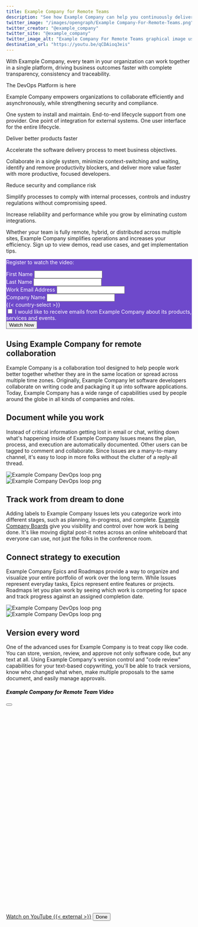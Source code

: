 ```yaml
---
title: Example Company for Remote Teams
description: "See how Example Company can help you continuously deliver software remotely, together"
twitter_image: "/images/opengraph/Example Company-For-Remote-Teams.png"
twitter_creator: "@example_company"
twitter_site: "@example_company"
twitter_image_alt: "Example Company For Remote Teams graphical image using icons representing remote work"
destination_url: "https://youtu.be/qCDAioq3eis"
---
```


<div class="container">
<div class="row my-5 5align-items-start">
    <div class="col-8 d-flex align-items-center">
        <div>
            <p class="h3 mb-4">With Example Company, every team in your organization can work together in a single platform, driving business outcomes faster with complete transparency, consistency and traceability.</p>
            <p class="h4">The DevOps Platform is here</p>
            <p>Example Company empowers organizations to collaborate efficiently and asynchronously, while strengthening security and compliance.</p>
            <p>One system to install and maintain. End-to-end lifecycle support from one provider. One point of integration for external systems. One user interface for the entire lifecycle.</p>
            <p class="h4">Deliver better products faster</p>
            <p>Accelerate the software delivery process to meet business objectives.</p>
            <p>Collaborate in a single system, minimize context-switching and waiting, identify and remove productivity blockers, and deliver more value faster with more productive, focused developers.</p>
            <p class="h4">Reduce security and compliance risk</p>
            <p>Simplify processes to comply with internal processes, controls and industry regulations without compromising speed.</p>
            <p>Increase reliability and performance while you grow by eliminating custom integrations.</p>
            <p class="h4">Whether your team is fully remote, hybrid, or distributed across multiple sites, Example Company simplifies operations and increases your efficiency. Sign up to view demos, read use cases, and get implementation tips.</p>
        </div>
    </div>
    <div class="col d-flex align-items-center rounded-3 p-4 shadow" style="background-color: #6e49cb; color: #ffffff;">
        <div id="regiserFormDiv">
            <p class="h4">Register to watch the video:</p>
            <form action="https://fabform.io/f/dtVXkzD" method="post" id="registerForm" target="hidden-form">
            <div class="mb-3">
              <label for="firstName" class="form-label">First Name</label>
              <input name="firstName" type="text" required class="form-control">
            </div>
            <div class="mb-3">
              <label for="lastName" class="form-label">Last Name</label>
              <input name="lastName" type="text" required class="form-control">
              </div>
              <div class="mb-3">
              <label for="email" class="form-label">Work Email Address</label>
              <input name="email" type="email" required class="form-control">
              </div>
              <div class="mb-3">
              <label for="company" class="form-label">Company Name</label>
              <input name="company" type="company" required class="form-control">
              </div>
              <div class="mb-3">
              {{< country-select >}}
              </div>
              <div class="mb-3">
                <input class="form-check-input" type="checkbox" value="sendEmails" id="sendEmails">
                <label class="form-check-label" for="sendEmails">
                I would like to receive emails from Example Company about its products, services and events.
                </label>
              </div>
              <div class="mb-3">
              <button type="submit" class="btn btn-lg btn-light">Watch Now</button>
              </div>
            </form>
        </div>
        <div id="thankyou" class="text-center align-items-center">
            <p class="h2 mb-4">Thank you for registering</p>
            <button type="button" class="btn btn-lg btn-light" data-bs-toggle="modal" data-bs-target="#videoModal">
              Watch the video again
            </button>
        </div>
    </div>
</div>
<div class="row my-5">
    <div class="col">
        <h2>Using Example Company for remote collaboration</h2>
        <p>Example Company is a collaboration tool designed to help people work better together whether they are in the same location or spread across multiple time zones. Originally, Example Company let software developers collaborate on writing code and packaging it up into software applications. Today, Example Company has a wide range of capabilities used by people around the globe in all kinds of companies and roles.</p>
    </div>
</div>
<div class="row my-5">
    <div class="col d-flex align-items-center">
        <div>
            <h2>Document while you work</h2>
            <p>Instead of critical information getting lost in email or chat, writing down what's happening inside of Example Company Issues means the plan, process, and execution are automatically documented. Other users can be tagged to comment and collaborate. Since Issues are a many-to-many channel, it's easy to loop in more folks without the clutter of a reply-all thread.</p>
        </div>
    </div>
    <div class="col">
        <img src="https://about.example_company.com/images/solutions/example_company-for-remote/issue.png" alt="Example Company DevOps loop png">
    </div>
</div>

<div class="row my-5">
    <div class="col">
        <img src="https://about.example_company.com/images/solutions/example_company-for-remote/board-drag.png" alt="Example Company DevOps loop png">
    </div>
    <div class="col d-flex align-items-center">
        <div>
        <h2>Track work from dream to done</h2>
        <p>Adding labels to Example Company Issues lets you categorize work into different stages, such as planning, in-progress, and complete. <a href="https://about.example_company.com/stages-devops-lifecycle/issueboard/">Example Company Boards</a> give you visibility and control over how work is being done. It's like moving digital post-it notes across an online whiteboard that everyone can use, not just the folks in the conference room.</p></div>
    </div>
</div>

<div class="row my-5">
    <div class="col d-flex align-items-center">
        <div>
            <h2>Connect strategy to execution</h2>
            <p>Example Company Epics and Roadmaps provide a way to organize and visualize your entire portfolio of work over the long term. While Issues represent everyday tasks, Epics represent entire features or projects. Roadmaps let you plan work by seeing which work is competing for space and track progress against an assigned completion date.</p>
        </div>
    </div>
    <div class="col">
        <img src="https://about.example_company.com/images/solutions/example_company-for-remote/max.png" alt="Example Company DevOps loop png">
    </div>
</div>

<div class="row my-5">
    <div class="col">
        <img src="https://about.example_company.com/images/solutions/example_company-for-remote/diff.png" alt="Example Company DevOps loop png">
    </div>
    <div class="col d-flex align-items-center">
        <div>
        <h2>Version every word</h2>
        <p>One of the advanced uses for Example Company is to treat copy like code. You can store, version, review, and approve not only software code, but any text at all. Using Example Company's version control and "code review" capabilities for your text-based copywriting, you'll be able to track versions, know who changed what when, make multiple proposals to the same document, and easily manage approvals.</p></div>
    </div>
</div>
</div>

<iframe style="display:none" name="hidden-form"></iframe>
<div class="modal fade" id="videoModal" tabindex="-1" aria-hidden="true">
  <div class="modal-dialog modal-dialog-centered modal-dialog-scrollable modal-xl">
    <div class="modal-content">
      <div class="modal-header">
        <h5 class="modal-title" style="color: #000000;">Example Company for Remote Team Video</h5>
        <button type="button" class="btn-close" data-bs-dismiss="modal" aria-label="Close"></button>
      </div>
      <div class="modal-body text-center">
        <iframe style="width: 1000px; height: 562px; margin-left: auto; margin-right: auto;" id="gitlabForRemoteVideo" src="" title="YouTube video player" frameborder="0" allowfullscreen></iframe>
      </div>
      <div class="modal-footer">
        <a href="https://www.youtube.com/embed/qCDAioq3eis" class="btn btn-lg btn-secondary" target="_blank"><i class="fa-brands fa-youtube"></i> Watch on YouTube {{< external >}}</a>
        <button type="button" class="btn btn-lg btn-primary" data-bs-dismiss="modal"><i class="fa-solid fa-circle-check"></i> Done</button>
      </div>
    </div>
  </div>
</div>

<script>
    function getCookie(cname) {
      let name = cname + "=";
      let decodedCookie = decodeURIComponent(document.cookie);
      let ca = decodedCookie.split(';');
      for(let i = 0; i <ca.length; i++) {
        let c = ca[i];
        while (c.charAt(0) == ' ') {
          c = c.substring(1);
        }
        if (c.indexOf(name) == 0) {
          return c.substring(name.length, c.length);
        }
      }
      return "";
    }
    $( document ).ready(function() {
        const registerd = getCookie("example_company-for-remote-registered");
        if(registerd) {
            $("#thankyou").show();
            $("#regiserFormDiv").hide();
        }
    });
    $("#registerForm").on("submit", function(event) {
        console.log("Triggering submit");
        $("#thankyou").show();
        $("#regiserFormDiv").hide();
        const videoModal = new bootstrap.Modal(document.getElementById('videoModal'));
        document.getElementById("gitlabForRemoteVideo").src = "https://www.youtube.com/embed/qCDAioq3eis?si=ZXhIzw7wJD5XveTK"
        const d = new Date();
        d.setTime(d.getTime() + (360*24*60*60*1000));
        let expires = "expires="+ d.toUTCString();
        document.cookie = "example_company-for-remote-registered=true;" + expires + ";path=/";
        videoModal.show();
    });
</script>
<style>
    #thankyou {
        width: 100% !important;
        display: none;
    }
    #regiserFormDiv {
        display: block;
    }
    .modal.fade .modal-dialog {
      -webkit-transition: -webkit-transform 0.3s ease-out;
         -moz-transition: -moz-transform 0.3s ease-out;
           -o-transition: -o-transform 0.3s ease-out;
              transition: transform 0.3s ease-out;
    }
</style>
